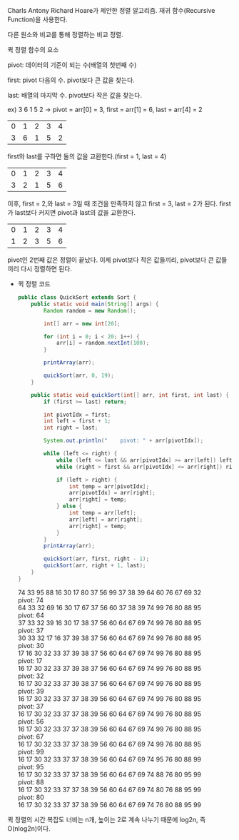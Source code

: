 

Charls Antony Richard Hoare가 제안한 정렬 알고리즘. 재귀 함수(Recursive Function)을 사용한다.

다른 원소와 비교를 통해 정렬하는 비교 정렬.

퀵 정렬 함수의 요소

pivot: 데이터의 기준이 되는 수(배열의 첫번째 수)

first: pivot 다음의 수. pivot보다 큰 값을 찾는다.

last: 배열의 마지막 수. pivot보다 작은 값을 찾는다.

ex) 3 6 1 5 2 → pivot = arr[0] = 3, first = arr[1] = 6, last = arr[4] = 2

|   |   |   |   |   |
|---|---|---|---|---|
|0|1|2|3|4|
|3|6|1|5|2|

first와 last를 구하면 둘의 값을 교환한다.(first = 1, last = 4)

|   |   |   |   |   |
|---|---|---|---|---|
|0|1|2|3|4|
|3|2|1|5|6|

이후, first = 2,와 last = 3일 때 조건을 만족하지 않고 first = 3, last = 2가 된다. first가 last보다 커지면 pivot과 last의 값을 교환한다.

|   |   |   |   |   |
|---|---|---|---|---|
|0|1|2|3|4|
|1|2|3|5|6|

pivot인 2번째 값은 정렬이 끝났다. 이제 pivot보다 작은 값들끼리, pivot보다 큰 값들끼리 다시 정렬하면 된다.

- 퀵 정렬 코드
    
    ```Java
    public class QuickSort extends Sort {
        public static void main(String[] args) {
            Random random = new Random();
    
            int[] arr = new int[20];
    
            for (int i = 0; i < 20; i++) {
                arr[i] = random.nextInt(100);
            }
    
            printArray(arr);
    
            quickSort(arr, 0, 19);
        }
    
        public static void quickSort(int[] arr, int first, int last) {
            if (first >= last) return;
    
            int pivotIdx = first;
            int left = first + 1;
            int right = last;
    
            System.out.println("    pivot: " + arr[pivotIdx]);
    
            while (left <= right) {
                while (left <= last && arr[pivotIdx] >= arr[left]) left++;
                while (right > first && arr[pivotIdx] <= arr[right]) right--;
    
                if (left > right) {
                    int temp = arr[pivotIdx];
                    arr[pivotIdx] = arr[right];
                    arr[right] = temp;
                } else {
                    int temp = arr[left];
                    arr[left] = arr[right];
                    arr[right] = temp;
                }
            }
            printArray(arr);
    
            quickSort(arr, first, right - 1);
            quickSort(arr, right + 1, last);
        }
    }
    ```
    
    74 33 95 88 16 30 17 80 37 56 99 37 38 39 64 60 76 67 69 32  
    pivot: 74  
    64 33 32 69 16 30 17 67 37 56 60 37 38 39 74 99 76 80 88 95  
    pivot: 64  
    37 33 32 39 16 30 17 38 37 56 60 64 67 69 74 99 76 80 88 95  
    pivot: 37  
    30 33 32 17 16 37 39 38 37 56 60 64 67 69 74 99 76 80 88 95  
    pivot: 30  
    17 16 30 32 33 37 39 38 37 56 60 64 67 69 74 99 76 80 88 95  
    pivot: 17  
    16 17 30 32 33 37 39 38 37 56 60 64 67 69 74 99 76 80 88 95  
    pivot: 32  
    16 17 30 32 33 37 39 38 37 56 60 64 67 69 74 99 76 80 88 95  
    pivot: 39  
    16 17 30 32 33 37 37 38 39 56 60 64 67 69 74 99 76 80 88 95  
    pivot: 37  
    16 17 30 32 33 37 37 38 39 56 60 64 67 69 74 99 76 80 88 95  
    pivot: 56  
    16 17 30 32 33 37 37 38 39 56 60 64 67 69 74 99 76 80 88 95  
    pivot: 67  
    16 17 30 32 33 37 37 38 39 56 60 64 67 69 74 99 76 80 88 95  
    pivot: 99  
    16 17 30 32 33 37 37 38 39 56 60 64 67 69 74 95 76 80 88 99  
    pivot: 95  
    16 17 30 32 33 37 37 38 39 56 60 64 67 69 74 88 76 80 95 99  
    pivot: 88  
    16 17 30 32 33 37 37 38 39 56 60 64 67 69 74 80 76 88 95 99  
    pivot: 80  
    16 17 30 32 33 37 37 38 39 56 60 64 67 69 74 76 80 88 95 99  
    

퀵 정렬의 시간 복잡도 너비는 n개, 높이는 2로 계속 나누기 때문에 log2n, 즉 O(nlog2n)이다.